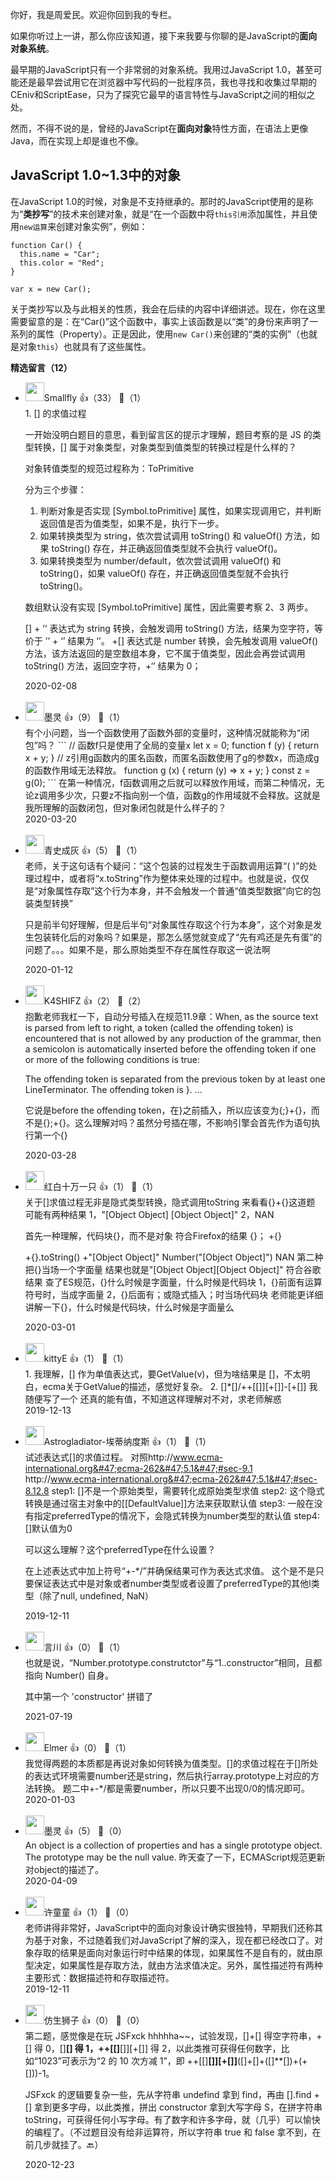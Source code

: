 你好，我是周爱民。欢迎你回到我的专栏。

如果你听过上一讲，那么你应该知道，接下来我要与你聊的是JavaScript的**面向对象系统**。

最早期的JavaScript只有一个非常弱的对象系统。我用过JavaScript 1.0，甚至可能还是最早尝试用它在浏览器中写代码的一批程序员，我也寻找和收集过早期的CEniv和ScriptEase，只为了探究它最早的语言特性与JavaScript之间的相似之处。

然而，不得不说的是，曾经的JavaScript在**面向对象**特性方面，在语法上更像Java，而在实现上却是谁也不像。

## JavaScript 1.0~1.3中的对象

在JavaScript 1.0的时候，对象是不支持继承的。那时的JavaScript使用的是称为“**类抄写**”的技术来创建对象，就是“在一个函数中将`this引用`添加属性，并且使用`new运算`来创建对象实例”，例如：

```
function Car() {
  this.name = "Car";
  this.color = "Red";
}

var x = new Car();
```

关于类抄写以及与此相关的性质，我会在后续的内容中详细讲述。现在，你在这里需要留意的是：在“Car()”这个函数中，事实上该函数是以“类”的身份来声明了一系列的属性（Property）。正是因此，使用`new Car()`来创建的“类的实例”（也就是对象`this`）也就具有了这些属性。
<div><strong>精选留言（12）</strong></div><ul>
<li><img src="https://static001.geekbang.org/account/avatar/00/0f/78/51/4790e13e.jpg" width="30px"><span>Smallfly</span> 👍（33） 💬（1）<div>1. [] 的求值过程

一开始没明白题目的意思，看到留言区的提示才理解，题目考察的是 JS 的类型转换，[] 属于对象类型，对象类型到值类型的转换过程是什么样的？

对象转值类型的规范过程称为：ToPrimitive

分为三个步骤：

1. 判断对象是否实现 [Symbol.toPrimitive] 属性，如果实现调用它，并判断返回值是否为值类型，如果不是，执行下一步。
2. 如果转换类型为 string，依次尝试调用 toString() 和 valueOf() 方法，如果 toString() 存在，并正确返回值类型就不会执行 valueOf()。
3. 如果转换类型为 number&#47;default，依次尝试调用 valueOf() 和 toString()，如果 valueOf() 存在，并正确返回值类型就不会执行 toString()。

数组默认没有实现 [Symbol.toPrimitive] 属性，因此需要考察 2、3 两步。

[] + ’‘ 表达式为 string 转换，会触发调用 toString() 方法，结果为空字符，等价于 ’’ + ‘’ 结果为 ‘’。
+[] 表达式是 number 转换，会先触发调用 valueOf() 方法，该方法返回的是空数组本身，它不属于值类型，因此会再尝试调用 toString() 方法，返回空字符，+‘’ 结果为 0；

</div>2020-02-08</li><br/><li><img src="https://static001.geekbang.org/account/avatar/00/15/82/a4/a92c6eca.jpg" width="30px"><span>墨灵</span> 👍（9） 💬（1）<div>有个小问题，当一个函数使用了函数外部的变量时，这种情况就能称为“闭包”吗？
```
&#47;&#47; 函数f只是使用了全局的变量x
let x = 0;
function f (y) {
  return x + y;
}
&#47;&#47; z引用g函数内的匿名函数，而匿名函数使用了g的参数x，而造成g的函数作用域无法释放。
function g (x) {
  return (y) =&gt; x + y;
}
const z = g(0);
```
在第一种情况，f函数调用之后就可以释放作用域，而第二种情况，无论z调用多少次，只要z不指向别一个值，函数g的作用域就不会释放。这就是我所理解的函数闭包，但对象闭包就是什么样子的？</div>2020-03-20</li><br/><li><img src="https://static001.geekbang.org/account/avatar/00/17/1b/a6/6373416f.jpg" width="30px"><span>青史成灰</span> 👍（5） 💬（1）<div>老师，关于这句话有个疑问：“这个包装的过程发生于函数调用运算“( )”的处理过程中，或者将“x.toString”作为整体来处理的过程中。也就是说，仅仅是“对象属性存取”这个行为本身，并不会触发一个普通“值类型数据”向它的包装类型转换”

只是前半句好理解，但是后半句“对象属性存取这个行为本身”，这个对象是发生包装转化后的对象吗？如果是，那怎么感觉就变成了“先有鸡还是先有蛋”的问题了。。。如果不是，那么原始类型不存在属性存取这一说法啊</div>2020-01-12</li><br/><li><img src="https://static001.geekbang.org/account/avatar/00/13/bb/01/568ac2d6.jpg" width="30px"><span>K4SHIFZ</span> 👍（2） 💬（2）<div>抱歉老师我杠一下，自动分号插入在规范11.9章：When, as the source text is parsed from left to right, a token (called the offending token) is encountered that is not allowed by any production of the grammar, then a semicolon is automatically inserted before the offending token if one or more of the following conditions is true:

The offending token is separated from the previous token by at least one LineTerminator.
The offending token is }.
... 

它说是before the offending token，在}之前插入，所以应该变为{;}+{}，而不是{};+{}。这么理解对吗？虽然分号插在哪，不影响引擎会首先作为语句执行第一个{}</div>2020-03-28</li><br/><li><img src="https://static001.geekbang.org/account/avatar/00/19/53/fd/db2cac71.jpg" width="30px"><span>红白十万一只</span> 👍（1） 💬（1）<div>关于[]求值过程无非是隐式类型转换，隐式调用toString
来看看{}+{}这道题
可能有两种结果
1，&quot;[Object Object] [Object Object]&quot;
2，NAN

首先一种理解，代码块{}，而不是对象
符合Firefox的结果
{}；
+{}

+{}.toString()
+&quot;[Object Object]&quot;
Number(&quot;[Object Object]&quot;)
NAN
第二种把{}当场一个字面量
结果也就是&quot;[Object Object][Object Object]&quot;
符合谷歌结果
查了ES规范，{}什么时候是字面量，什么时候是代码块
1，{}前面有运算符号时，当成字面量
2，{}后面有；或隐式插入；时当场代码块
老师能更详细讲解一下{}，什么时候是代码块，什么时候是字面量么</div>2020-03-01</li><br/><li><img src="https://static001.geekbang.org/account/avatar/00/0f/a7/98/1491b4a3.jpg" width="30px"><span>kittyE</span> 👍（1） 💬（1）<div>1. 我理解，[] 作为单值表达式，要GetValue(v)，但为啥结果是 []，不太明白，ecma关于GetValue的描述，感觉好复杂。
2. []*[]&#47;++[[]][+[]]-[+[]] 我随便写了一个 还真的能有值，不知道这样理解对不对，求老师解惑</div>2019-12-13</li><br/><li><img src="https://static001.geekbang.org/account/avatar/00/15/13/7b/74e90531.jpg" width="30px"><span>Astrogladiator-埃蒂纳度斯</span> 👍（1） 💬（1）<div>试述表达式[]的求值过程。
对照http:&#47;&#47;www.ecma-international.org&#47;ecma-262&#47;5.1&#47;#sec-9.1
http:&#47;&#47;www.ecma-international.org&#47;ecma-262&#47;5.1&#47;#sec-8.12.8
step1: []不是一个原始类型，需要转化成原始类型求值
step2: 这个隐式转换是通过宿主对象中的[[DefaultValue]]方法来获取默认值
step3: 一般在没有指定preferredType的情况下，会隐式转换为number类型的默认值
step4: []默认值为0

可以这么理解？这个preferredType在什么设置？

在上述表达式中加上符号“+-*&#47;”并确保结果可作为表达式求值。
这个是不是只要保证表达式中是对象或者number类型或者设置了preferredType的其他l类型（除了null, undefined, NaN）</div>2019-12-11</li><br/><li><img src="" width="30px"><span>言川</span> 👍（0） 💬（1）<div>也就是说，“Number.prototype.construtctor”与“1..constructor”相同，且都指向 Number() 自身。

其中第一个 &#39;constructor&#39; 拼错了</div>2021-07-19</li><br/><li><img src="https://static001.geekbang.org/account/avatar/00/12/d4/37/528a43e7.jpg" width="30px"><span>Elmer</span> 👍（0） 💬（1）<div>我觉得两题的本质都是再说对象如何转换为值类型。[]的求值过程在于[]所处的表达式环境需要number还是string，然后执行array.prototype上对应的方法转换。 题二中+-*&#47;都是需要number，所以只要不出现0&#47;0的情况即可。</div>2020-01-03</li><br/><li><img src="https://static001.geekbang.org/account/avatar/00/15/82/a4/a92c6eca.jpg" width="30px"><span>墨灵</span> 👍（5） 💬（0）<div>An object is a collection of properties and has a single prototype object. The prototype may be the null value.
昨天查了一下，ECMAScript规范更新对object的描述了。</div>2020-04-09</li><br/><li><img src="https://static001.geekbang.org/account/avatar/00/0f/4d/fd/0aa0e39f.jpg" width="30px"><span>许童童</span> 👍（1） 💬（0）<div>老师讲得非常好，JavaScript中的面向对象设计确实很独特，早期我们还称其为基于对象，不过随着我们对JavaScript了解的深入，现在都已经改口了。对象存取的结果是面向对象运行时中结果的体现，如果属性不是自有的，就由原型决定，如果属性是存取方法，就由方法求值决定。另外，属性描述符有两种主要形式：数据描述符和存取描述符。</div>2019-12-11</li><br/><li><img src="https://static001.geekbang.org/account/avatar/00/17/e4/d5/579615e2.jpg" width="30px"><span>仿生狮子</span> 👍（0） 💬（0）<div>第二题，感觉像是在玩 JSFxck hhhhha~~，试验发现，[]+[] 得空字符串，+[] 得 0，[]**[] 得 1，++[[]**[]][+[]] 得 2，以此类推可获得任何数字，比如“1023”可表示为“2 的 10 次方减 1”，即 ++[[]**[]][+[]]**([]+[]+([]**[])+(+[]))-1。

JSFxck 的逻辑要复杂一些，先从字符串 undefind 拿到 find，再由 [].find + [] 拿到更多字母，以此类推，拼出 constructor 拿到大写字母 S，在拼字符串 toString，可获得任何小写字母。有了数字和许多字母，就（几乎）可以愉快的编程了。（不过题目没有给非运算符，所以字符串 true 和 false 拿不到，在前几步就挂了。🔙）</div>2020-12-23</li><br/>
</ul>